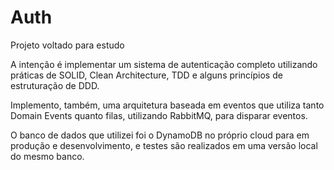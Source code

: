 # Auth

Projeto voltado para estudo

A intenção é implementar um sistema de autenticação completo utilizando práticas de SOLID, Clean Architecture, TDD e alguns princípios de estruturação de DDD.

Implemento, também, uma arquitetura baseada em eventos que utiliza tanto Domain Events quanto filas, utilizando RabbitMQ, para disparar eventos.

O banco de dados que utilizei foi o DynamoDB no próprio cloud para em produção e desenvolvimento, e testes são realizados em uma versão local do mesmo banco.
